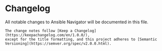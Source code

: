 <!-- markdownlint-disable no-duplicate-heading no-multiple-blanks -->
# Changelog

All notable changes to Ansible Navigator will be documented in this file.

[//]: # (DO-NOT-REMOVE-versioning-promise-START)

```{note}
The change notes follow [Keep a Changelog](https://keepachangelog.com/en/1.0.0/),
except for the title formatting, and this project adheres to [Semantic
Versioning](https://semver.org/spec/v2.0.0.html).
```

<!--
Do *NOT* manually add changelog entries here!
This changelog is managed by Towncrier and is built at release time.
See https://ansible-navigator.rtfd.io/en/latest/contributing/guidelines/#adding-change-notes-with-your-prs
for details. Or read
https://github.com/ansible/ansible-navigator/tree/main/docs/changelog-fragments.d#adding-change-notes-with-your-prs
-->

<!-- towncrier release notes start -->
